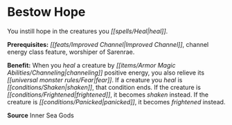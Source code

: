 ﻿---
cssclass: [feats]

---
# Bestow Hope

You instill hope in the creatures you _[[spells/Heal|heal]]_.

**Prerequisites:** _[[feats/Improved Channel|Improved Channel]]_, channel energy class feature, worshiper of Sarenrae.

**Benefit:** When you _heal_ a creature by _[[items/Armor Magic Abilities/Channeling|channeling]]_ positive energy, you also relieve its _[[universal monster rules/Fear|fear]]_. If a creature you _heal_ is _[[conditions/Shaken|shaken]]_, that condition ends. If the creature is _[[conditions/Frightened|frightened]]_, it becomes _shaken_ instead. If the creature is _[[conditions/Panicked|panicked]]_, it becomes _frightened_ instead.

**Source** Inner Sea Gods